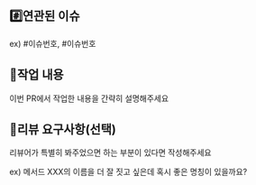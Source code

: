 ## #️⃣연관된 이슈

ex) #이슈번호, #이슈번호

## 📝작업 내용

이번 PR에서 작업한 내용을 간략히 설명해주세요

## 💬리뷰 요구사항(선택)

리뷰어가 특별히 봐주었으면 하는 부분이 있다면 작성해주세요

ex) 메서드 XXX의 이름을 더 잘 짓고 싶은데 혹시 좋은 명칭이 있을까요?